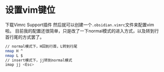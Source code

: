 # **设置vim键位**
下载Vimrc Support插件
然后就可以创建一个`.obsidian.vimrc`文件来配置vim啦。
目前我的配置还很简单，只是改了一下normal模式的进入方式，以及转到行首行尾的方式罢了。
```bash
// normal模式下，H回到行首，L转到行尾
nmap H ^
nmap L $
// insert模式下，jj转到normal模式
imap jj <Esc>
```
